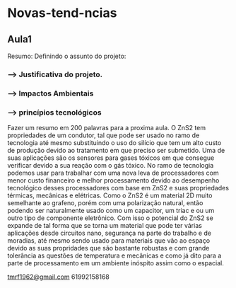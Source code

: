 # Novas-tend-ncias
## Aula1
Resumo:
Definindo o assunto do projeto:
### --> Justificativa do projeto.
### --> Impactos Ambientais
### --> princípios tecnológicos
Fazer um resumo em 200 palavras para a proxima aula.
  O ZnS2 tem propriedades de um condutor, tal que pode ser usado no ramo de tecnologia até mesmo substituindo o uso do silício que tem um alto custo de produção devido ao tratamento em que preciso ser submetido. Uma de suas aplicações são os sensores para gases tóxicos em que consegue verificar devido a sua reação com o gás tóxico. No ramo de tecnologia podemos usar para trabalhar com uma nova leva de processadores com menor custo financeiro e melhor processamento devido ao desempenho tecnológico desses processadores com base em ZnS2 e suas propriedades térmicas, mecânicas e elétricas. Como o ZnS2 é um material 2D muito semelhante ao grafeno, porém com uma polarização natural, então podendo ser naturalmente usado como um capacitor, um triac e ou um outro tipo de componente eletrônico. Com isso o potencial do ZnS2 se expande de tal forma que se torna um material que pode ter várias aplicações desde circuitos nano, segurança na parte do trabalho e de moradias, até mesmo sendo usado para materiais que vão ao espaço devido as suas propridades que são bastante robustas e com grande tolerância as questões de temperatura e mecânicas e como já dito para a parte de processamento em um ambiente inóspito assim como o espacial.


tmrf1962@gmail.com
61992158168
